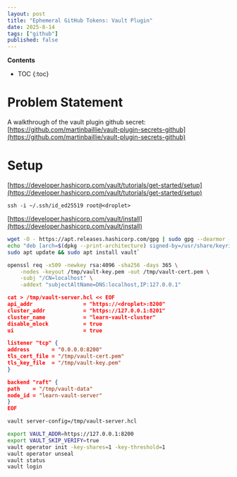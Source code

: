 ```yaml
---
layout: post
title: "Ephemeral GitHub Tokens: Vault Plugin"
date: 2025-8-14
tags: ["github"]
published: false
---
```


**Contents**
* TOC
{:toc}

# Problem Statement
A walkthrough of the vault plugin github secret: [https://github.com/martinbaillie/vault-plugin-secrets-github](https://github.com/martinbaillie/vault-plugin-secrets-github)

# Setup
[https://developer.hashicorp.com/vault/tutorials/get-started/setup](https://developer.hashicorp.com/vault/tutorials/get-started/setup)

`ssh -i ~/.ssh/id_ed25519 root@<droplet>`

[https://developer.hashicorp.com/vault/install](https://developer.hashicorp.com/vault/install)

```bash
wget -O - https://apt.releases.hashicorp.com/gpg | sudo gpg --dearmor -o /usr/share/keyrings/hashicorp-archive-keyring.gpg
echo "deb [arch=$(dpkg --print-architecture) signed-by=/usr/share/keyrings/hashicorp-archive-keyring.gpg] https://apt.releases.hashicorp.com $(grep -oP '(?<=UBUNTU_CODENAME=).*' /etc/os-release || lsb_release -cs) main" | sudo tee /etc/apt/sources.list.d/hashicorp.list
sudo apt update && sudo apt install vault`
```

```bash
openssl req -x509 -newkey rsa:4096 -sha256 -days 365 \
    -nodes -keyout /tmp/vault-key.pem -out /tmp/vault-cert.pem \
    -subj "/CN=localhost" \
    -addext "subjectAltName=DNS:localhost,IP:127.0.0.1"
```

```json
cat > /tmp/vault-server.hcl << EOF
api_addr                = "https://<droplet>:8200"
cluster_addr            = "https://127.0.0.1:8201"
cluster_name            = "learn-vault-cluster"
disable_mlock           = true
ui                      = true

listener "tcp" {
address       = "0.0.0.0:8200"
tls_cert_file = "/tmp/vault-cert.pem"
tls_key_file  = "/tmp/vault-key.pem"
}

backend "raft" {
path    = "/tmp/vault-data"
node_id = "learn-vault-server"
}
EOF
```

```bash
vault server-config=/tmp/vault-server.hcl

export VAULT_ADDR=https://127.0.0.1:8200
export VAULT_SKIP_VERIFY=true
vault operator init -key-shares=1 -key-threshold=1
vault operator unseal
vault status
vault login
```
